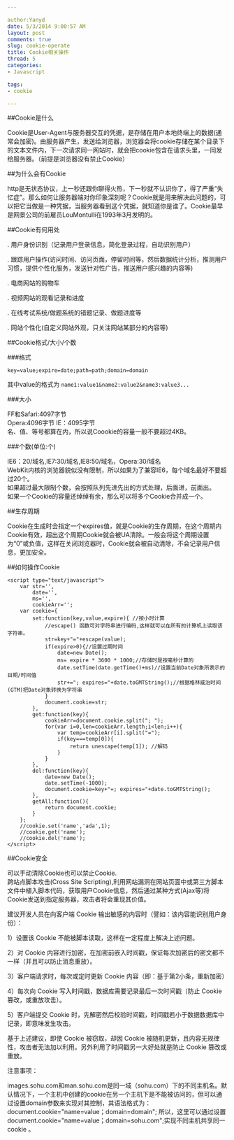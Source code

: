 ```yaml
---

author:Yanyd
date: 5/3/2014 9:00:57 AM 
layout: post
comments: true
slug: cookie-operate
title: Cookie相关操作
thread: 5
categories:
- Javascript

tags:
- cookie

---
```


##Cookie是什么

Cookie是User-Agent与服务器交互的凭据，是存储在用户本地终端上的数据(通常会加密)。由服务器产生，发送给浏览器，浏览器会将cookie存储在某个目录下的文本文件内，下一次请求同一网站时，就会把cookie包含在请求头里，一同发给服务器。（前提是浏览器没有禁止Cookie）

##为什么会有Cookie

http是无状态协议，上一秒还跟你聊得火热，下一秒就不认识你了，得了严重“失忆症”。那么如何让服务器端对你印象深刻呢？Cookie就是用来解决此问题的，可以把它当做是一种凭据，当服务器看到这个凭据，就知道你是谁了。Cookie最早是网景公司的前雇员LouMontulli在1993年3月发明的。

##Cookie有何用处

. 用户身份识别（记录用户登录信息，简化登录过程，自动识别用户）   

. 跟踪用户操作(访问时间、访问页面，停留时间等，然后数据统计分析，推测用户习惯，提供个性化服务，发送针对性广告，推送用户感兴趣的内容等)  

. 电商网站的购物车  

. 视频网站的观看记录和进度  

. 在线考试系统/做题系统的错题记录、做题进度等  

. 网站个性化(自定义网站外观，只关注网站某部分的内容等)

##Cookie格式/大小/个数

###格式

`key=value;expire=date;path=path;domain=domain`

其中value的格式为 `name1:value1&name2:value2&name3:value3...`

###大小

FF和Safari:4097字节  
Opera:4096字节 
IE：4095字节  
名、值、等号都算在内，所以说Coookie的容量一般不要超过4KB。

###个数(单位:个)

IE6：20/域名,IE7:30/域名,IE8:50/域名，Opera:30/域名  
WebKit内核的浏览器貌似没有限制，所以如果为了兼容IE6，每个域名最好不要超过20个。  
如果超过最大限制个数，会按照队列先进先出的方式处理，后面进，前面出。  
如果一个Cookie的容量还绰绰有余，那么可以将多个Cookie合并成一个。

##生存周期

Cookie在生成时会指定一个expires值，就是Cookie的生存周期，在这个周期内Cookie有效，超出这个周期Cookie就会被UA清除。一般会将这个周期设置为“0”或负值，这样在关闭浏览器时，Cookie就会被自动清除，不会记录用户信息，更加安全。

##如何操作Cookie

	<script type="text/javascript">
	    var str='',
	    	date='',
	    	ms='',
	    	cookieArr='';
	    var cookie={
		    set:function(key,value,expire){ //按小时计算
			    //escape() 函数可对字符串进行编码,这样就可以在所有的计算机上读取该字符串。
			    str=key+"="+escape(value);
			    if(expire>0){//设置过期时间
				    date=new Date();
				    ms= expire * 3600 * 1000;//存储时是按毫秒计算的
				    date.setTime(date.getTime()+ms)//设置当前Date对象所表示的日期/时间值
				    str+="; expires="+date.toGMTString();//根据格林威治时间(GTM)把Date对象转换为字符串
			    }
			    document.cookie=str;
		    },
		    get:function(key){
			    cookieArr=document.cookie.split("; ");
			    for(var i=0,len=cookieArr.length;i<len;i++){
				    var temp=cookieArr[i].split("=");
				    if(key===temp[0]){
					    return unescape(temp[1]); //解码
				    }
			    }
		    },
		    del:function(key){
			    date=new Date();
			    date.setTime(-1000);
			    document.cookie=key+"=; expires="+date.toGMTString();
		    },
		    getAll:function(){
			    return document.cookie;
		    }
	    };
	    //cookie.set('name','ada',1);
	    //cookie.get('name');
	    //cookie.del('name');
	</script>

##Cookie安全

可以手动清除Cookie也可以禁止Cookie.  
跨站点脚本攻击(Cross Site Scripting),利用网站漏洞在网站页面中或第三方脚本文件中植入脚本代码，获取用户Cookie信息，然后通过某种方式(Ajax等)将Cookie发送到指定服务器，攻击者将会重现其价值。

建议开发人员在向客户端 Cookie 输出敏感的内容时（譬如：该内容能识别用户身份）：

   1）设置该 Cookie 不能被脚本读取，这样在一定程度上解决上述问题。
   
   2）对 Cookie 内容进行加密，在加密前嵌入时间戳，保证每次加密后的密文都不一样（并且可以防止消息重放）。

   3）客户端请求时，每次或定时更新 Cookie 内容（即：基于第2小条，重新加密）

   4）每次向 Cookie 写入时间戳，数据库需要记录最后一次时间戳（防止 Cookie 篡改，或重放攻击）。
  
   5）客户端提交 Cookie 时，先解密然后校验时间戳，时间戳若小于数据数据库中记录，即意味发生攻击。


基于上述建议，即使 Cookie 被窃取，却因 Cookie 被随机更新，且内容无规律性，攻击者无法加以利用。另外利用了时间戳另一大好处就是防止 Cookie 篡改或重放。

注意事项：

images.sohu.com和man.sohu.com是同一域（sohu.com）下的不同主机名。默认情况下，一个主机中创建的cookie在另一个主机下是不能被访问的，但可以通过设置domain参数来实现对其控制，其语法格式为：document.cookie="name=value；domain=domain";
所以，这里可以通过设置document.cookie="name=value；domain=sohu.com";实现不同主机共享同一cookie 。